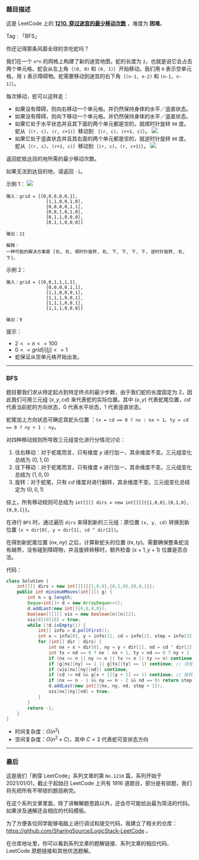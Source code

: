 ### 题目描述

这是 LeetCode 上的 **[1210. 穿过迷宫的最少移动次数]()** ，难度为 **困难**。

Tag : 「BFS」



你还记得那条风靡全球的贪吃蛇吗？

我们在一个 `n*n` 的网格上构建了新的迷宫地图，蛇的长度为 `2`，也就是说它会占去两个单元格。蛇会从左上角（`(0, 0)` 和 `(0, 1)`）开始移动。我们用 `0` 表示空单元格，用 `1` 表示障碍物。蛇需要移动到迷宫的右下角（`(n-1, n-2)` 和 `(n-1, n-1)`）。

每次移动，蛇可以这样走：

* 如果没有障碍，则向右移动一个单元格。并仍然保持身体的水平／竖直状态。
* 如果没有障碍，则向下移动一个单元格。并仍然保持身体的水平／竖直状态。
* 如果它处于水平状态并且其下面的两个单元都是空的，就顺时针旋转 `90` 度。蛇从（`(r, c)`、`(r, c+1)`）移动到 （`(r, c)`、`(r+1, c)`）。
	![](https://assets.leetcode-cn.com/aliyun-lc-upload/uploads/2019/09/28/image-2.png)
* 如果它处于竖直状态并且其右面的两个单元都是空的，就逆时针旋转 `90` 度。蛇从（`(r, c)`、`(r+1, c)`）移动到（`(r, c)`、`(r, c+1)`）。
	![](https://assets.leetcode-cn.com/aliyun-lc-upload/uploads/2019/09/28/image-1.png)

返回蛇抵达目的地所需的最少移动次数。

如果无法到达目的地，请返回 `-1`。

示例 1：
![](https://assets.leetcode-cn.com/aliyun-lc-upload/uploads/2019/09/28/image.png)
```
输入：grid = [[0,0,0,0,0,1],
               [1,1,0,0,1,0],
               [0,0,0,0,1,1],
               [0,0,1,0,1,0],
               [0,1,1,0,0,0],
               [0,1,1,0,0,0]]

输出：11

解释：
一种可能的解决方案是 [右, 右, 顺时针旋转, 右, 下, 下, 下, 下, 逆时针旋转, 右, 下]。
```
示例 2：
```
输入：grid = [[0,0,1,1,1,1],
               [0,0,0,0,1,1],
               [1,1,0,0,0,1],
               [1,1,1,0,0,1],
               [1,1,1,0,0,1],
               [1,1,1,0,0,0]]

输出：9
```

提示：
* $2 <= n <= 100$
* $0 <= grid[i][j] <= 1$
* 蛇保证从空单元格开始出发。

---

### BFS

题目要我们求从特定起点到特定终点的最少步数，由于我们蛇的长度固定为 $2$，因此我们可用三元组 $(x, y, cd)$ 来代表蛇的实际位置。其中 $(x, y)$ 代表蛇尾位置，$cd$ 代表当前蛇的方向状态，$0$ 代表水平状态，$1$ 代表竖直状态。

蛇尾加上方向状态可确定其蛇头位置 ：`tx = cd == 0 ? nx : nx + 1`、`ty = cd == 0 ? ny + 1 : ny`。

对四种移动规则所导致三元组变化进行分情况讨论：

1. 往右移动：对于蛇尾而言，只有维度 $y$ 进行加一，其余维度不变。三元组变化总结为 $(0, 1, 0)$
2. 往下移动：对于蛇尾而言，只有维度 $x$ 进行加一，其余维度不变。三元组变化总结为 $(1, 0, 0)$
3. 旋转：对于蛇尾，只有 $cd$ 维度对进行翻转，其余维度不变。三元组变化总结定为 $(0, 0, 1)$

综上，所有移动规则可总结为 `int[][] dirs = new int[][]{{1,0,0},{0,1,0},{0,0,1}}`。

在进行 `BFS` 时，通过遍历 `dirs` 来得到新的三元组：原位置 `(x, y, cd)` 转换到新位置 `(x + dir[0], y + dir[1], cd ^ dir[2])`。

在得到新蛇尾位置 $(nx, ny)$ 之后，计算新蛇头的位置 $(tx, ty)$。需要确保整条蛇没有越界，没有碰到障碍物，并且旋转转移时，额外检查 $(x + 1, y + 1)$ 位置是否合法。


代码：
```Java
class Solution {
    int[][] dirs = new int[][]{{1,0,0},{0,1,0},{0,0,1}};
    public int minimumMoves(int[][] g) {
        int n = g.length;
        Deque<int[]> d = new ArrayDeque<>();
        d.addLast(new int[]{0,0,0,0});
        boolean[][][] vis = new boolean[n][n][2];
        vis[0][0][0] = true;
        while (!d.isEmpty()) {
            int[] info = d.pollFirst();
            int x = info[0], y = info[1], cd = info[2], step = info[3];
            for (int[] dir : dirs) {
                int nx = x + dir[0], ny = y + dir[1], nd = cd ^ dir[2]; // 新蛇尾位置和方向
                int tx = nd == 0 ? nx : nx + 1, ty = nd == 0 ? ny + 1 : ny; // 新蛇头
                if (nx >= n || ny >= n || tx >= n || ty >= n) continue; // 整条蛇不越界
                if (g[nx][ny] == 1 || g[tx][ty] == 1) continue; // 没有触及障碍物
                if (vis[nx][ny][nd]) continue;
                if (cd != nd && g[x + 1][y + 1] == 1) continue; // 旋转时，额外检查多一个位置
                if (nx == n - 1 && ny == n - 2 && nd == 0) return step + 1;
                d.addLast(new int[]{nx, ny, nd, step + 1});
                vis[nx][ny][nd] = true;
            }
        }
        return -1;
    }
}
```
* 时间复杂度：$O(n^2)$
* 空间复杂度：$O(n^2 \times C)$，其中 $C = 2$ 代表蛇可变状态方向

---

### 最后

这是我们「刷穿 LeetCode」系列文章的第 `No.1210` 篇，系列开始于 2021/01/01，截止于起始日 LeetCode 上共有 1916 道题目，部分是有锁题，我们将先把所有不带锁的题目刷完。

在这个系列文章里面，除了讲解解题思路以外，还会尽可能给出最为简洁的代码。如果涉及通解还会相应的代码模板。

为了方便各位同学能够电脑上进行调试和提交代码，我建立了相关的仓库：https://github.com/SharingSource/LogicStack-LeetCode 。

在仓库地址里，你可以看到系列文章的题解链接、系列文章的相应代码、LeetCode 原题链接和其他优选题解。

